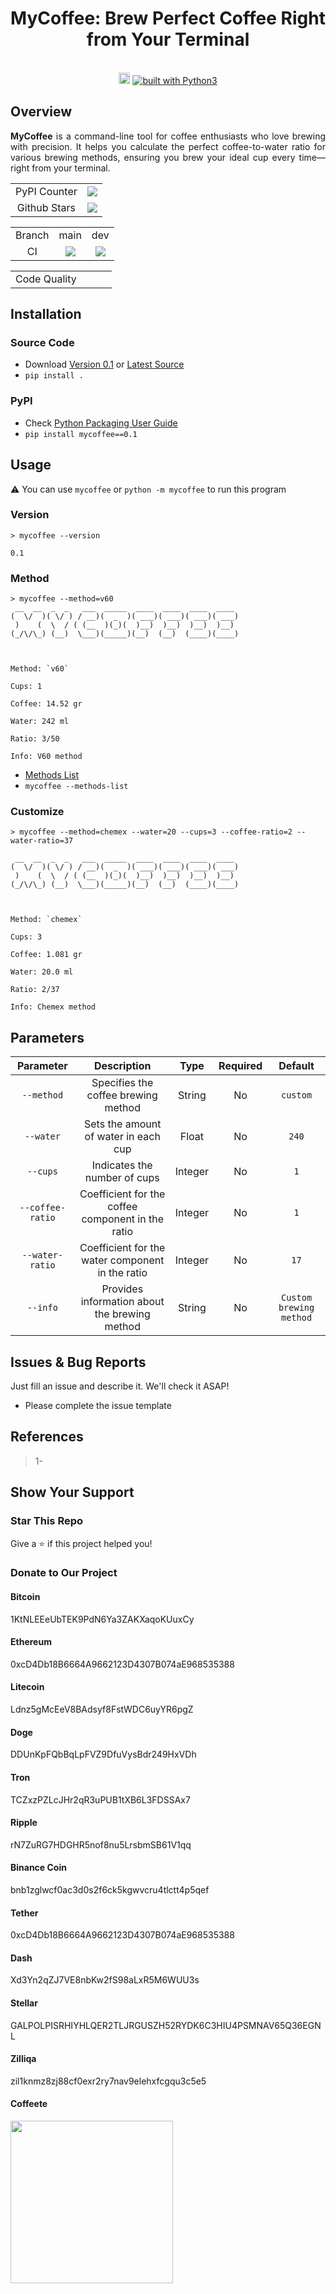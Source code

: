 <div align="center">
<h1>MyCoffee: Brew Perfect Coffee Right from Your Terminal</h1>
<br/>
<a href="https://badge.fury.io/py/mycoffee"><img src="https://badge.fury.io/py/mycoffee.svg" alt="PyPI version" height="18"></a>
<a href="https://www.python.org/"><img src="https://img.shields.io/badge/built%20with-Python3-green.svg" alt="built with Python3"></a>
</div>			
				
## Overview	

<p align="justify">					
<strong>MyCoffee</strong> is a command-line tool for coffee enthusiasts who love brewing with precision. It helps you calculate the perfect coffee-to-water ratio for various brewing methods, ensuring you brew your ideal cup every time—right from your terminal.
</p>

<table>
	<tr>
		<td align="center">PyPI Counter</td>
		<td align="center"><a href="http://pepy.tech/project/mycoffee"><img src="http://pepy.tech/badge/mycoffee"></a></td>
	</tr>
	<tr>
		<td align="center">Github Stars</td>
		<td align="center"><a href="https://github.com/sepandhaghighi/mycoffee"><img src="https://img.shields.io/github/stars/sepandhaghighi/mycoffee.svg?style=social&label=Stars"></a></td>
	</tr>
</table>



<table>
	<tr> 
		<td align="center">Branch</td>
		<td align="center">main</td>	
		<td align="center">dev</td>	
	</tr>
	<tr>
		<td align="center">CI</td>
		<td align="center"><img src="https://github.com/sepandhaghighi/mycoffee/actions/workflows/test.yml/badge.svg?branch=main"></td>
		<td align="center"><img src="https://github.com/sepandhaghighi/mycoffee/actions/workflows/test.yml/badge.svg?branch=dev"></td>
	</tr>
</table>


<table>
	<tr> 
		<td align="center">Code Quality</td>
		<td align="center"></td>
		<td align="center"></td>
		<td align="center"></td>
	</tr>
</table>


## Installation		

### Source Code
- Download [Version 0.1](https://github.com/sepandhaghighi/mycoffee/archive/v0.1.zip) or [Latest Source](https://github.com/sepandhaghighi/mycoffee/archive/dev.zip)
- `pip install .`				

### PyPI

- Check [Python Packaging User Guide](https://packaging.python.org/installing/)     
- `pip install mycoffee==0.1`						


## Usage

⚠️ You can use `mycoffee` or `python -m mycoffee` to run this program

### Version

```shell
> mycoffee --version

0.1
```

### Method

```shell
> mycoffee --method=v60
 __  __  _  _   ___  _____  ____  ____  ____  ____
(  \/  )( \/ ) / __)(  _  )( ___)( ___)( ___)( ___)
 )    (  \  / ( (__  )(_)(  )__)  )__)  )__)  )__)
(_/\/\_) (__)  \___)(_____)(__)  (__)  (____)(____)



Method: `v60`

Cups: 1

Coffee: 14.52 gr

Water: 242 ml

Ratio: 3/50

Info: V60 method
```

* [Methods List](https://github.com/sepandhaghighi/mycoffee/blob/main/METHODS.md)
* `mycoffee --methods-list`

### Customize

```shell
> mycoffee --method=chemex --water=20 --cups=3 --coffee-ratio=2 --water-ratio=37

 __  __  _  _   ___  _____  ____  ____  ____  ____
(  \/  )( \/ ) / __)(  _  )( ___)( ___)( ___)( ___)
 )    (  \  / ( (__  )(_)(  )__)  )__)  )__)  )__)
(_/\/\_) (__)  \___)(_____)(__)  (__)  (____)(____)



Method: `chemex`

Cups: 3

Coffee: 1.081 gr

Water: 20.0 ml

Ratio: 2/37

Info: Chemex method
```

## Parameters

<table>
  <thead>
    <tr>
      <th align="center">Parameter</th>
      <th align="center">Description</th>
      <th align="center">Type</th>
      <th align="center">Required</th>
      <th align="center">Default</th>
    </tr>
  </thead>
  <tbody>
    <tr>
      <td align="center"><code>--method</code></td>
      <td align="center">Specifies the coffee brewing method</td>
      <td align="center">String</td>
      <td align="center">No</td>
      <td align="center"><code>custom</code></td>
    </tr>
    <tr>
      <td align="center"><code>--water</code></td>
      <td align="center">Sets the amount of water in each cup</td>
      <td align="center">Float</td>
      <td align="center">No</td>
      <td align="center"><code>240</code></td>
    </tr>
    <tr>
      <td align="center"><code>--cups</code></td>
      <td align="center">Indicates the number of cups</td>
      <td align="center">Integer</td>
      <td align="center">No</td>
      <td align="center"><code>1</code></td>
    </tr>
    <tr>
      <td align="center"><code>--coffee-ratio</code></td>
      <td align="center">Coefficient for the coffee component in the ratio</td>
      <td align="center">Integer</td>
      <td align="center">No</td>
      <td align="center"><code>1</code></td>
    </tr>
    <tr>
      <td align="center"><code>--water-ratio</code></td>
      <td align="center">Coefficient for the water component in the ratio</td>
      <td align="center">Integer</td>
      <td align="center">No</td>
      <td align="center"><code>17</code></td>
    </tr>
    <tr>
      <td align="center"><code>--info</code></td>
      <td align="center">Provides information about the brewing method</td>
      <td align="center">String</td>
      <td align="center">No</td>
      <td align="center"><code>Custom brewing method</code></td>
    </tr>
  </tbody>
</table>




## Issues & Bug Reports			

Just fill an issue and describe it. We'll check it ASAP!

- Please complete the issue template
 			

## References

<blockquote>1- </blockquote>


## Show Your Support
								
<h3>Star This Repo</h3>					

Give a ⭐️ if this project helped you!

<h3>Donate to Our Project</h3>	

<h4>Bitcoin</h4>
1KtNLEEeUbTEK9PdN6Ya3ZAKXaqoKUuxCy
<h4>Ethereum</h4>
0xcD4Db18B6664A9662123D4307B074aE968535388
<h4>Litecoin</h4>
Ldnz5gMcEeV8BAdsyf8FstWDC6uyYR6pgZ
<h4>Doge</h4>
DDUnKpFQbBqLpFVZ9DfuVysBdr249HxVDh
<h4>Tron</h4>
TCZxzPZLcJHr2qR3uPUB1tXB6L3FDSSAx7
<h4>Ripple</h4>
rN7ZuRG7HDGHR5nof8nu5LrsbmSB61V1qq
<h4>Binance Coin</h4>
bnb1zglwcf0ac3d0s2f6ck5kgwvcru4tlctt4p5qef
<h4>Tether</h4>
0xcD4Db18B6664A9662123D4307B074aE968535388
<h4>Dash</h4>
Xd3Yn2qZJ7VE8nbKw2fS98aLxR5M6WUU3s
<h4>Stellar</h4>		
GALPOLPISRHIYHLQER2TLJRGUSZH52RYDK6C3HIU4PSMNAV65Q36EGNL
<h4>Zilliqa</h4>
zil1knmz8zj88cf0exr2ry7nav9elehxfcgqu3c5e5
<h4>Coffeete</h4>
<a href="http://www.coffeete.ir/opensource">
<img src="http://www.coffeete.ir/images/buttons/lemonchiffon.png" style="width:260px;" />
</a>

